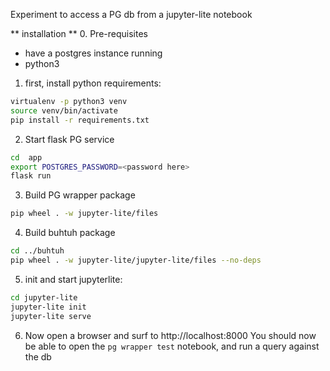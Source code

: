 Experiment to access a PG db from a jupyter-lite notebook


** installation **
0. Pre-requisites
- have a postgres instance running
- python3

1. first, install python requirements:
```bash
virtualenv -p python3 venv
source venv/bin/activate
pip install -r requirements.txt
```

2. Start flask PG service
```bash
cd  app
export POSTGRES_PASSWORD=<password here>
flask run
```

3. Build PG wrapper package
```bash
pip wheel . -w jupyter-lite/files
```

4. Build buhtuh package
```bash
cd ../buhtuh
pip wheel . -w jupyter-lite/jupyter-lite/files --no-deps
```


5. init and start jupyterlite:
```bash
cd jupyter-lite
jupyter-lite init
jupyter-lite serve
```

6. Now open a browser and surf to http://localhost:8000
You should now be able to open the `pg wrapper test` notebook, and run a query against the db
